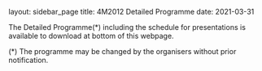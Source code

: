layout: sidebar_page
title: 4M2012 Detailed Programme
date: 2021-03-31

The Detailed Programme(*) including the schedule for presentations is available to download at bottom of this webpage.




(*) The programme may be changed by the organisers without prior notification. 